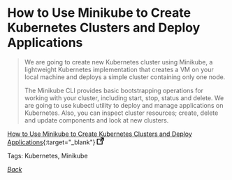 # How to Use Minikube to Create Kubernetes Clusters and Deploy Applications

> We are going to create new Kubernetes cluster using Minikube, a lightweight Kubernetes implementation that creates a VM on your local machine and deploys a simple cluster containing only one node.
>
> The Minikube CLI provides basic bootstrapping operations for working with your cluster, including start, stop, status and delete. We are going to use kubectl utility to deploy and manage applications on Kubernetes. Also, you can inspect cluster resources; create, delete and update components and look at new clusters.

[How to Use Minikube to Create Kubernetes Clusters and Deploy Applications](https://containerjournal.com/2018/12/07/using-minikube-for-kubernetes-clusters){:target="_blank"} ![external redirect](../../img/ext-redir.png)

Tags: Kubernetes, Minikube

[_Back_](../)
